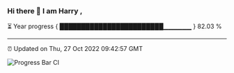 ### Hi there 👋 I am Harry , 

⏳ Year progress { ████████████████████████▁▁▁▁▁▁ } 82.03 %

---

⏰ Updated on Thu, 27 Oct 2022 09:42:57 GMT

![Progress Bar CI](https://github.com/duykhang68/duykhang68/workflows/Progress%20Bar%20CI/badge.svg)
